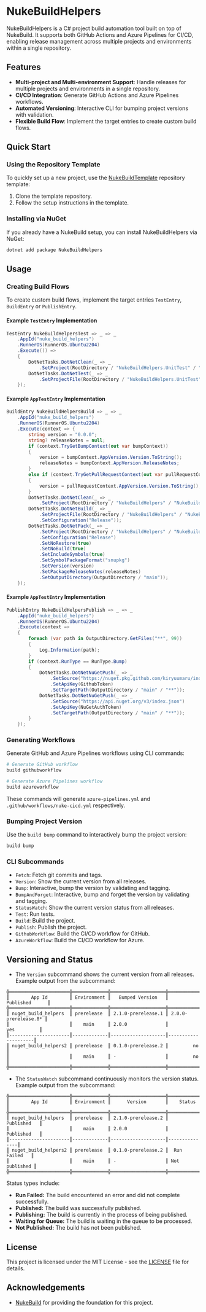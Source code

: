 ﻿# NukeBuildHelpers

NukeBuildHelpers is a C# project build automation tool built on top of NukeBuild. It supports both GitHub Actions and Azure Pipelines for CI/CD, enabling release management across multiple projects and environments within a single repository.

## Features

- **Multi-project and Multi-environment Support**: Handle releases for multiple projects and environments in a single repository.
- **CI/CD Integration**: Generate GitHub Actions and Azure Pipelines workflows.
- **Automated Versioning**: Interactive CLI for bumping project versions with validation.
- **Flexible Build Flow**: Implement the target entries to create custom build flows.

## Quick Start

### Using the Repository Template

To quickly set up a new project, use the [NukeBuildTemplate](https://github.com/Kiryuumaru/NukeBuildTemplate) repository template:

1. Clone the template repository.
2. Follow the setup instructions in the template.

### Installing via NuGet

If you already have a NukeBuild setup, you can install NukeBuildHelpers via NuGet:

```sh
dotnet add package NukeBuildHelpers
```

## Usage

### Creating Build Flows

To create custom build flows, implement the target entries `TestEntry`, `BuildEntry` or `PublishEntry`.

#### Example `TestEntry` Implementation

```csharp
TestEntry NukeBuildHelpersTest => _ => _
    .AppId("nuke_build_helpers")
    .RunnerOS(RunnerOS.Ubuntu2204)
    .Execute(() =>
    {
        DotNetTasks.DotNetClean(_ => _
            .SetProject(RootDirectory / "NukeBuildHelpers.UnitTest" / "NukeBuildHelpers.UnitTest.csproj"));
        DotNetTasks.DotNetTest(_ => _
            .SetProjectFile(RootDirectory / "NukeBuildHelpers.UnitTest" / "NukeBuildHelpers.UnitTest.csproj"));
    });
```

#### Example `AppTestEntry` Implementation

```csharp
BuildEntry NukeBuildHelpersBuild => _ => _
    .AppId("nuke_build_helpers")
    .RunnerOS(RunnerOS.Ubuntu2204)
    .Execute(context => {
        string version = "0.0.0";
        string? releaseNotes = null;
        if (context.TryGetBumpContext(out var bumpContext))
        {
            version = bumpContext.AppVersion.Version.ToString();
            releaseNotes = bumpContext.AppVersion.ReleaseNotes;
        }
        else if (context.TryGetPullRequestContext(out var pullRequestContext))
        {
            version = pullRequestContext.AppVersion.Version.ToString();
        }
        DotNetTasks.DotNetClean(_ => _
            .SetProject(RootDirectory / "NukeBuildHelpers" / "NukeBuildHelpers.csproj"));
        DotNetTasks.DotNetBuild(_ => _
            .SetProjectFile(RootDirectory / "NukeBuildHelpers" / "NukeBuildHelpers.csproj")
            .SetConfiguration("Release"));
        DotNetTasks.DotNetPack(_ => _
            .SetProject(RootDirectory / "NukeBuildHelpers" / "NukeBuildHelpers.csproj")
            .SetConfiguration("Release")
            .SetNoRestore(true)
            .SetNoBuild(true)
            .SetIncludeSymbols(true)
            .SetSymbolPackageFormat("snupkg")
            .SetVersion(version)
            .SetPackageReleaseNotes(releaseNotes)
            .SetOutputDirectory(OutputDirectory / "main"));
    });
```

#### Example `AppTestEntry` Implementation

```csharp
PublishEntry NukeBuildHelpersPublish => _ => _
    .AppId("nuke_build_helpers")
    .RunnerOS(RunnerOS.Ubuntu2204)
    .Execute(context =>
    {
        foreach (var path in OutputDirectory.GetFiles("**", 99))
        {
            Log.Information(path);
        }
        if (context.RunType == RunType.Bump)
        {
            DotNetTasks.DotNetNuGetPush(_ => _
                .SetSource("https://nuget.pkg.github.com/kiryuumaru/index.json")
                .SetApiKey(GithubToken)
                .SetTargetPath(OutputDirectory / "main" / "**"));
            DotNetTasks.DotNetNuGetPush(_ => _
                .SetSource("https://api.nuget.org/v3/index.json")
                .SetApiKey(NuGetAuthToken)
                .SetTargetPath(OutputDirectory / "main" / "**"));
        }
    });
```

### Generating Workflows

Generate GitHub and Azure Pipelines workflows using CLI commands:

```sh
# Generate GitHub workflow
build githubworkflow

# Generate Azure Pipelines workflow
build azureworkflow
```

These commands will generate `azure-pipelines.yml` and `.github/workflows/nuke-cicd.yml` respectively.

### Bumping Project Version

Use the `build bump` command to interactively bump the project version:

```sh
build bump
```

### CLI Subcommands

- `Fetch`: Fetch git commits and tags.
- `Version`: Show the current version from all releases.
- `Bump`: Interactive, bump the version by validating and tagging.
- `BumpAndForget`: Interactive, bump and forget the version by validating and tagging.
- `StatusWatch`: Show the current version status from all releases.
- `Test`: Run tests.
- `Build`: Build the project.
- `Publish`: Publish the project.
- `GithubWorkflow`: Build the CI/CD workflow for GitHub.
- `AzureWorkflow`: Build the CI/CD workflow for Azure.

## Versioning and Status

- The `Version` subcommand shows the current version from all releases. Example output from the subcommand:

```
╬══════════════════════╬═════════════╬════════════════════╬═════════════════════╬
║        App Id        ║ Environment ║   Bumped Version   ║      Published      ║
╬══════════════════════╬═════════════╬════════════════════╬═════════════════════╬
║ nuget_build_helpers  ║ prerelease  ║ 2.1.0-prerelease.1 ║ 2.0.0-prerelease.8* ║
║                      ║    main     ║ 2.0.0              ║         yes         ║
║----------------------║-------------║--------------------║---------------------║
║ nuget_build_helpers2 ║ prerelease  ║ 0.1.0-prerelease.2 ║         no          ║
║                      ║    main     ║ -                  ║         no          ║
╬══════════════════════╬═════════════╬════════════════════╬═════════════════════╬
```

- The `StatusWatch` subcommand continuously monitors the version status. Example output from the subcommand:
```
╬══════════════════════╬═════════════╬════════════════════╬═══════════════╬
║        App Id        ║ Environment ║      Version       ║    Status     ║
╬══════════════════════╬═════════════╬════════════════════╬═══════════════╬
║ nuget_build_helpers  ║ prerelease  ║ 2.1.0-prerelease.2 ║   Published   ║
║                      ║    main     ║ 2.0.0              ║   Published   ║
║----------------------║-------------║--------------------║---------------║
║ nuget_build_helpers2 ║ prerelease  ║ 0.1.0-prerelease.2 ║  Run Failed   ║
║                      ║    main     ║ -                  ║ Not published ║
╬══════════════════════╬═════════════╬════════════════════╬═══════════════╬
```

Status types include:

- **Run Failed:** The build encountered an error and did not complete successfully.
- **Published:** The build was successfully published.
- **Publishing:** The build is currently in the process of being published.
- **Waiting for Queue:** The build is waiting in the queue to be processed.
- **Not Published:** The build has not been published.

## License

This project is licensed under the MIT License - see the [LICENSE](LICENSE) file for details.

## Acknowledgements

- [NukeBuild](https://nuke.build/) for providing the foundation for this project.
